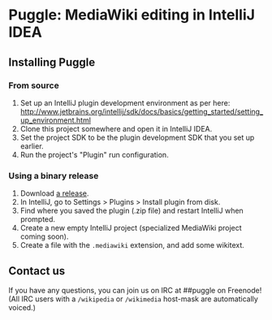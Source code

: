 # Puggle: MediaWiki editing in IntelliJ IDEA

## Installing Puggle
### From source
1. Set up an IntelliJ plugin development environment as per here: http://www.jetbrains.org/intellij/sdk/docs/basics/getting_started/setting_up_environment.html
2. Clone this project somewhere and open it in IntelliJ IDEA.
3. Set the project SDK to be the plugin development SDK that you set up earlier.
4. Run the project's "Plugin" run configuration.

### Using a binary release
1. Download [a release](https://github.com/drewmutt/puggle/releases).
2. In IntelliJ, go to Settings > Plugins > Install plugin from disk.
3. Find where you saved the plugin (.zip file) and restart IntelliJ when prompted.
4. Create a new empty IntelliJ project (specialized MediaWiki project coming soon).
5. Create a file with the `.mediawiki` extension, and add some wikitext.

## Contact us
If you have any questions, you can join us on IRC at ##puggle on Freenode! (All IRC users with a `/wikipedia` or `/wikimedia` host-mask are automatically voiced.)
